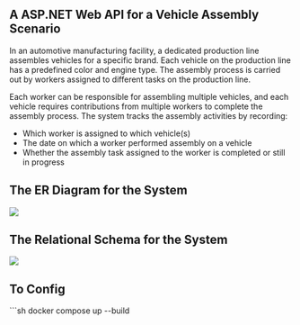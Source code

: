 <h2>A ASP.NET Web API for a Vehicle Assembly Scenario</h2> 

In an automotive manufacturing facility, a dedicated production line assembles vehicles for a specific brand. Each vehicle on the production line has a predefined color and engine type. The assembly process is carried out by workers assigned to different tasks on the production line.

Each worker can be responsible for assembling multiple vehicles, and each vehicle requires contributions from multiple workers to complete the assembly process. The system tracks the assembly activities by recording:

<ul>
  <li>Which worker is assigned to which vehicle(s)</li>
  <li>The date on which a worker performed assembly on a vehicle</li>
  <li>Whether the assembly task assigned to the worker is completed or still in progress</li>
</ul>

<h2>The ER Diagram for the System</h2> 
<img src="https://github.com/user-attachments/assets/1417c1bd-0d23-48a0-b9a6-97c16cb8dc48">

<h2>The Relational Schema for the System</h2> 
<img src="https://github.com/user-attachments/assets/97cf9c95-2a3e-4dc7-9677-bcdeff620bc1">

<h2>To Config</h2> 
```sh
docker compose up --build
